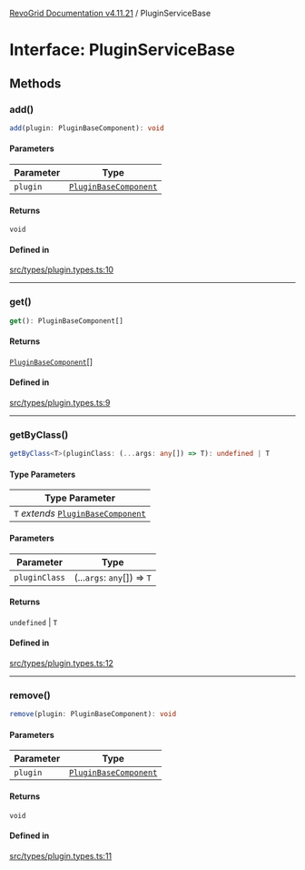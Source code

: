 [RevoGrid Documentation v4.11.21](README.md) / PluginServiceBase

# Interface: PluginServiceBase

## Methods

### add()

```ts
add(plugin: PluginBaseComponent): void
```

#### Parameters

| Parameter | Type |
| ------ | ------ |
| `plugin` | [`PluginBaseComponent`](Interface.PluginBaseComponent.md) |

#### Returns

`void`

#### Defined in

[src/types/plugin.types.ts:10](https://github.com/revolist/revogrid/blob/a0e7ff1e32285a85a0644789b55a183ad196d0cf/src/types/plugin.types.ts#L10)

***

### get()

```ts
get(): PluginBaseComponent[]
```

#### Returns

[`PluginBaseComponent`](Interface.PluginBaseComponent.md)[]

#### Defined in

[src/types/plugin.types.ts:9](https://github.com/revolist/revogrid/blob/a0e7ff1e32285a85a0644789b55a183ad196d0cf/src/types/plugin.types.ts#L9)

***

### getByClass()

```ts
getByClass<T>(pluginClass: (...args: any[]) => T): undefined | T
```

#### Type Parameters

| Type Parameter |
| ------ |
| `T` *extends* [`PluginBaseComponent`](Interface.PluginBaseComponent.md) |

#### Parameters

| Parameter | Type |
| ------ | ------ |
| `pluginClass` | (...`args`: `any`[]) => `T` |

#### Returns

`undefined` \| `T`

#### Defined in

[src/types/plugin.types.ts:12](https://github.com/revolist/revogrid/blob/a0e7ff1e32285a85a0644789b55a183ad196d0cf/src/types/plugin.types.ts#L12)

***

### remove()

```ts
remove(plugin: PluginBaseComponent): void
```

#### Parameters

| Parameter | Type |
| ------ | ------ |
| `plugin` | [`PluginBaseComponent`](Interface.PluginBaseComponent.md) |

#### Returns

`void`

#### Defined in

[src/types/plugin.types.ts:11](https://github.com/revolist/revogrid/blob/a0e7ff1e32285a85a0644789b55a183ad196d0cf/src/types/plugin.types.ts#L11)
